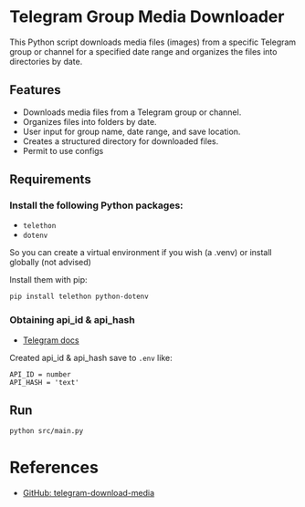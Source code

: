 # Telegram Group Media Downloader

This Python script downloads media files (images) from a specific Telegram group or channel for a specified date range and organizes the files into directories by date.

## Features

- Downloads media files from a Telegram group or channel.
- Organizes files into folders by date.
- User input for group name, date range, and save location.
- Creates a structured directory for downloaded files.
- Permit to use configs

## Requirements

### Install the following Python packages:

- `telethon`
- `dotenv`

So you can create a virtual environment if you wish (a .venv) or install globally (not advised)

Install them with pip:

```bash
pip install telethon python-dotenv
```

### Obtaining api_id & api_hash 

- [Telegram docs](https://core.telegram.org/api/obtaining_api_id)

Created api_id & api_hash save to `.env` like:
```
API_ID = number
API_HASH = 'text'
```

## Run

```bash
python src/main.py
```

# References

- [GitHub: telegram-download-media](https://github.com/marcelohcortez/telegram-download-media)